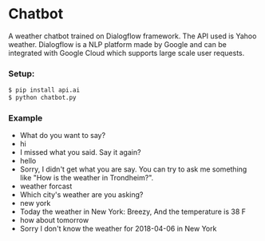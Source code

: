 # Chatbot
A weather chatbot trained on Dialogflow framework. The API used is Yahoo weather.
Dialogflow is a NLP platform made by Google and can be integrated with Google Cloud which supports large scale user requests.

### Setup:
```sh
$ pip install api.ai
$ python chatbot.py
```
### Example
- What do you want to say?
- hi
- I missed what you said. Say it again?
- hello
- Sorry, I didn't get what you are say. You can try to ask me something like "How is the weather in Trondheim?".
- weather forcast
- Which city's weather are you asking?
- new york
- Today the weather in New York: Breezy, And the temperature is 38 F
- how about tomorrow
- Sorry I don't know the weather for 2018-04-06 in New York
